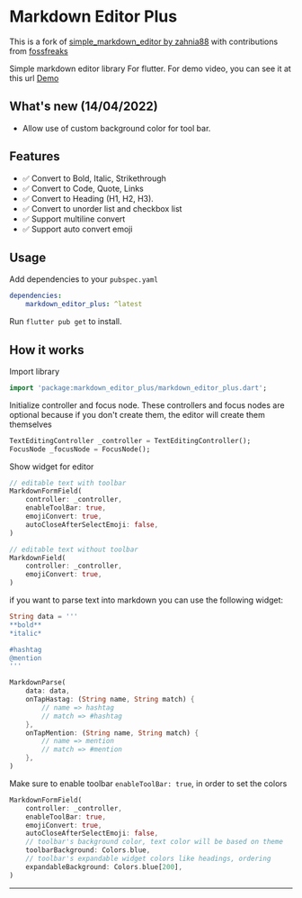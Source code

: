 # Markdown Editor Plus

This is a fork of [simple_markdown_editor by zahnia88](https://github.com/zahniar88/simple_markdown_editor)
with contributions from [fossfreaks](https://github.com/fossfreaks)

<!-- [![GitHub stars](https://img.shields.io/github/stars/zahniar88/simple_markdown_editor?color=green)](https://github.com/fossfreaks/simple_markdown_editor)
[![undo](https://img.shields.io/pub/v/simple_markdown_editor_plus.svg?color=teal)](https://pub.dev/packages/simple_markdown_editor_plus)
![GitHub](https://img.shields.io/github/license/fossfreaks/simple_markdown_editor?color=red) -->


Simple markdown editor library For flutter. 
For demo video, you can see it at this url [Demo](https://youtu.be/aYBeXXDoNPo)

## What's new (14/04/2022)

* Allow use of custom background color for tool bar.


## Features
- ✅ Convert to Bold, Italic, Strikethrough
- ✅ Convert to Code, Quote, Links
- ✅ Convert to Heading (H1, H2, H3).
- ✅ Convert to unorder list and checkbox list
- ✅ Support multiline convert
- ✅ Support auto convert emoji

## Usage

Add dependencies to your `pubspec.yaml`

```yaml
dependencies:
    markdown_editor_plus: ^latest
```

Run `flutter pub get` to install.

## How it works

Import library

```dart
import 'package:markdown_editor_plus/markdown_editor_plus.dart';
```

Initialize controller and focus node. These controllers and focus nodes are optional because if you don't create them, the editor will create them themselves

```dart
TextEditingController _controller = TextEditingController();
FocusNode _focusNode = FocusNode();
```

Show widget for editor

```dart
// editable text with toolbar
MarkdownFormField(
    controller: _controller,
    enableToolBar: true,
    emojiConvert: true,
    autoCloseAfterSelectEmoji: false,
)

// editable text without toolbar
MarkdownField(
    controller: _controller,
    emojiConvert: true,
)
```

if you want to parse text into markdown you can use the following widget:

```dart
String data = '''
**bold**
*italic*

#hashtag
@mention
'''

MarkdownParse(
    data: data,
    onTapHastag: (String name, String match) {
        // name => hashtag
        // match => #hashtag
    },
    onTapMention: (String name, String match) {
        // name => mention
        // match => #mention
    },
)
```

Make sure to enable toolbar `enableToolBar: true`, in order to set the colors

```dart
MarkdownFormField(
    controller: _controller,
    enableToolBar: true,
    emojiConvert: true,
    autoCloseAfterSelectEmoji: false,
    // toolbar's background color, text color will be based on theme
    toolbarBackground: Colors.blue,
    // toolbar's expandable widget colors like headings, ordering
    expandableBackground: Colors.blue[200],
)
```

___
